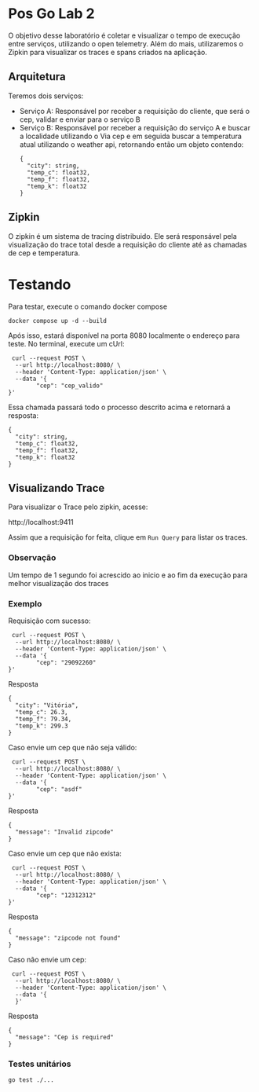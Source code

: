 # Pos Go Lab 2
O objetivo desse laboratório é coletar e visualizar o tempo de execução entre serviços, utilizando o open telemetry.
Além do mais, utilizaremos o Zipkin para visualizar os traces e spans criados na aplicação.

## Arquitetura
Teremos dois serviços:
- Serviço A: Responsável por receber a requisição do cliente, que será o cep, validar e enviar para o serviço B
- Serviço B: Responsável por receber a requisição do serviço A e buscar a localidade utilizando o Via cep e em seguida buscar a temperatura atual
  utilizando o weather api, retornando então um objeto contendo:
  ```
  {
    "city": string,
    "temp_c": float32,
    "temp_f": float32,
    "temp_k": float32
  }
  ```
## Zipkin
O zipkin é um sistema de tracing distribuido. Ele será responsável pela visualização do trace total desde a requisição do
cliente até as chamadas de cep e temperatura.

# Testando
Para testar, execute o comando docker compose
```
docker compose up -d --build
```
Após isso, estará disponível na porta 8080 localmente o endereço para teste.
No terminal, execute um cUrl:
```
 curl --request POST \                                          
  --url http://localhost:8080/ \
  --header 'Content-Type: application/json' \
  --data '{
        "cep": "cep_valido"
}'
```
Essa chamada passará todo o processo descrito acima e retornará a resposta:
  ```
  {
    "city": string,
    "temp_c": float32,
    "temp_f": float32,
    "temp_k": float32
  }
  ```

## Visualizando Trace
Para visualizar o Trace pelo zipkin, acesse:

http://localhost:9411

Assim que a requisição for feita, clique em ```Run Query``` para listar os traces.

### Observação
Um tempo de 1 segundo foi acrescido ao inicio e ao fim da execução para melhor visualização dos traces

### Exemplo
Requisição com sucesso:
```
 curl --request POST \                                          
  --url http://localhost:8080/ \
  --header 'Content-Type: application/json' \
  --data '{
        "cep": "29092260"
}'
```

Resposta
```
{
  "city": "Vitória",
  "temp_c": 26.3,
  "temp_f": 79.34,
  "temp_k": 299.3
}
```

Caso envie um cep que não seja válido:
```
 curl --request POST \                                          
  --url http://localhost:8080/ \
  --header 'Content-Type: application/json' \
  --data '{
        "cep": "asdf"
}'
```

Resposta
```
{
  "message": "Invalid zipcode"
}
```

Caso envie um cep que não exista:
```
 curl --request POST \                                          
  --url http://localhost:8080/ \
  --header 'Content-Type: application/json' \
  --data '{
        "cep": "12312312"
}'
```

Resposta
```
{
  "message": "zipcode not found"
}
```

Caso não envie um cep:
```
 curl --request POST \                                          
  --url http://localhost:8080/ \
  --header 'Content-Type: application/json' \
  --data '{
  }'
```

Resposta
```
{
  "message": "Cep is required"
}
```

### Testes unitários
```
go test ./... 
```
